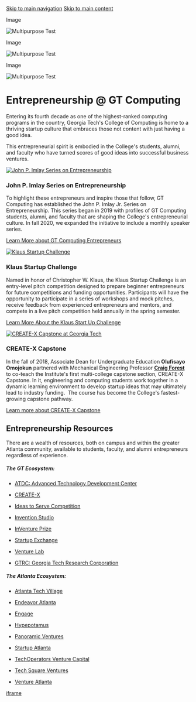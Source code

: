 [Skip to main navigation](https://www.cc.gatech.edu/entrepreneurship-gt-computing#main-navigation) [Skip to main content](https://www.cc.gatech.edu/entrepreneurship-gt-computing#main-content)

Image

![Multipurpose Test](https://www.cc.gatech.edu/sites/default/files/styles/multipurpose_808x550_/public/images/Multipurpose-Page-Image-808.png?itok=TBgKmQR5)

Image

![Multipurpose Test](https://www.cc.gatech.edu/sites/default/files/styles/multipurpose_808x550_/public/images/Multipurpose-Page-Image-808.png?itok=TBgKmQR5)

Image

![Multipurpose Test](https://www.cc.gatech.edu/sites/default/files/styles/multipurpose_808x550_/public/images/Multipurpose-Page-Image-808.png?itok=TBgKmQR5)

# Entrepreneurship @ GT Computing

Entering its fourth decade as one of the highest-ranked computing programs in the country, Georgia Tech's College of Computing is home to a thriving startup culture that embraces those not content with just having a good idea.

This entrepreneurial spirit is embodied in the College's students, alumni, and faculty who have turned scores of good ideas into successful business ventures.

[![John P. Imlay Series on Entrepreneurship](https://www.cc.gatech.edu/sites/default/files/images/card/horizontal/john%20p%20imlay.png)](https://www.cc.gatech.edu/john-p-imlay-jr-series-entrepreneurship "Learn More about GT Computing Entrepreneurs")

### John P. Imlay Series on Entrepreneurship

To highlight these entrepreneurs and inspire those that follow, GT Computing has established the John P. Imlay Jr. Series on Entrepreneurship. This series began in 2019 with profiles of GT Computing students, alumni, and faculty that are shaping the College's entrepreneurial culture. In fall 2020, we expanded the initiative to include a monthly speaker series.

[Learn More about GT Computing Entrepreneurs](https://www.cc.gatech.edu/john-p-imlay-jr-series-entrepreneurship "Learn More about GT Computing Entrepreneurs")

[![Klaus Startup Challenge ](https://www.cc.gatech.edu/sites/default/files/images/card/horizontal/klaus%20start%20up%20challenge.png)](https://www.cc.gatech.edu/klaus-startup-challenge "Learn More About the Klaus Start Up Challenge")

### Klaus Startup Challenge

Named in honor of Christopher W. Klaus, the Klaus Startup Challenge is an entry-level pitch competition designed to prepare beginner entrepreneurs for future competitions and funding opportunities. Participants will have the opportunity to participate in a series of workshops and mock pitches, receive feedback from experienced entrepreneurs and mentors, and compete in a live pitch competition held annually in the spring semester.

[Learn More About the Klaus Start Up Challenge](https://www.cc.gatech.edu/klaus-startup-challenge "Learn More About the Klaus Start Up Challenge")

[![CREATE-X Capstone at Georgia Tech](https://www.cc.gatech.edu/sites/default/files/images/card/horizontal/Capstone%20Expo%20Fall%202024_86A9602-Enhanced-NR%20%282%29.jpg)](https://www.cc.gatech.edu/news/college-expands-partnership-create-x-double-down-entrepreneurship-curriculum "Learn more about CREATE-X Capstone")

### CREATE-X Capstone

In the fall of 2018, Associate Dean for Undergraduate Education **Olufisayo Omojokun** partnered with Mechanical Engineering Professor [**Craig Forest**](https://create-x.gatech.edu/directory/person/craig-forest-phd) to co-teach the Institute's first multi-college capstone section, CREATE-X Capstone. In it, engineering and computing students work together in a dynamic learning environment to develop startup ideas that may ultimately lead to industry funding.  The course has become the College's fastest-growing capstone pathway.

[Learn more about CREATE-X Capstone](https://www.cc.gatech.edu/news/college-expands-partnership-create-x-double-down-entrepreneurship-curriculum "Learn more about CREATE-X Capstone")

## Entrepreneurship Resources

There are a wealth of resources, both on campus and within the greater Atlanta community, available to students, faculty, and alumni entrepreneurs regardless of experience.

##### The GT Ecosystem:

- [ATDC: Advanced Technology Development Center](https://atdc.org/)

- [CREATE-X](https://create-x.gatech.edu/)

- [Ideas to Serve Competition](https://www.scheller.gatech.edu/centers-initiatives/ile/i2s/index.html)

- [Invention Studio](https://inventionstudio.gatech.edu/)

- [InVenture Prize](https://inventureprize.gatech.edu/)

- [Startup Exchange](https://startup.exchange/)

- [Venture Lab](https://venturelab.gatech.edu/)

- [GTRC: Georgia Tech Research Corporation](https://gtrc.gatech.edu/)


##### The Atlanta Ecosystem:

- [Atlanta Tech Village](https://atlantatechvillage.com/)

- [Endeavor Atlanta](https://www.endeavoratlanta.org/)

- [Engage](https://www.engage.vc/)

- [Hypepotamus](https://hypepotamus.com/)

- [Panoramic Ventures](https://panoramic.vc/)

- [Startup Atlanta](http://www.startupatlanta.com/)

- [TechOperators Venture Capital](https://www.cc.gatech.edu/TechOperators%C2%A0Venture%20Capital%C2%A0)

- [Tech Square Ventures](https://www.techsquareventures.com/)

- [Venture Atlanta](https://www.ventureatlanta.org/)


[iframe](https://static.addtoany.com/menu/sm.25.html#type=core&event=load)